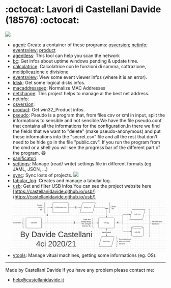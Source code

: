 # :octocat: Lavori di Castellani Davide (18576) :octocat:
![](https://www.castellanidavide.it/assets/img/main-covers/main.jpg)
 - [agent](https://github.com/CastellaniDavide/agent):  Create a container of these programs: [osversion](https://github.com/CastellaniDavide/osversion); [netinfo](https://github.com/CastellaniDavide/netinfo); [eventsview](https://github.com/CastellaniDavide/eventsview); [product](https://github.com/CastellaniDavide/product)
 - [agentless](https://github.com/CastellaniDavide/agentless):  This tool can help you scan the network
 - [bc](https://github.com/CastellaniDavide/bc):  Get infos about uptime windows pending & update time.
 - [calcolatrice](https://github.com/CastellaniDavide/calcolatrice):  Calcolatrice con le funzioni di somma, sottrazione, moltiplicazione e divisione
 - [eventsview](https://github.com/CastellaniDavide/eventsview):  View some event viewer infos (where it is an error).
 - [ldisk](https://github.com/CastellaniDavide/ldisk):  Get some logical disks infos.
 - [macaddresssep](https://github.com/CastellaniDavide/macaddresssep):  Normalize MAC Addresses
 - [netchange](https://github.com/CastellaniDavide/netchange):  This project helps to manage al the best net address.
 - [netinfo](https://github.com/CastellaniDavide/netinfo): 
 - [osversion](https://github.com/CastellaniDavide/osversion): 
 - [product](https://github.com/CastellaniDavide/product):  Get win32_Product infos.
 - [pseudo](https://github.com/CastellaniDavide/pseudo):  Pseudo is a program that, from files csv or xml in input, split the informations to sensible and not sensible.We have the file pseudo.conf that contains all the informations for the configuration.In there we find the fields that we want to "delete" (make pseudo-anonymous) and put these informations into the "secret.csv" file and all the rest that don't need to be hide go in the file "public.csv". If you run the program from the cmd or a shell you will see the progress bar of the different part of the program. :smile: 
 - [sanificatori](https://github.com/CastellaniDavide/sanificatori): 
 - [settings](https://github.com/CastellaniDavide/settings):  Manage (read/ write) settings file in different formats (eg. JAML, JSON, ...)
 - [sync](https://github.com/CastellaniDavide/sync):  Sync losts of projects. ![](./sync.svg)
 - [tabular_log](https://github.com/CastellaniDavide/tabular_log):  Creates and manage a tabular log.
 - [usb](https://github.com/CastellaniDavide/usb):  Get and filter USB infos.You can see the project website here [https://castellanidavide.github.io/usb/](https://castellanidavide.github.io/usb/) ![Funcionality image](https://raw.githubusercontent.com/CastellaniDavide/usb/main/docs/funcionality.png)
 - [vtools](https://github.com/CastellaniDavide/vtools):  Manage vitual machines, getting some informations (eg. OS).

---
Made by Castellani Davide 
If you have any problem please contact me:
 - help@castellanidavide.it
